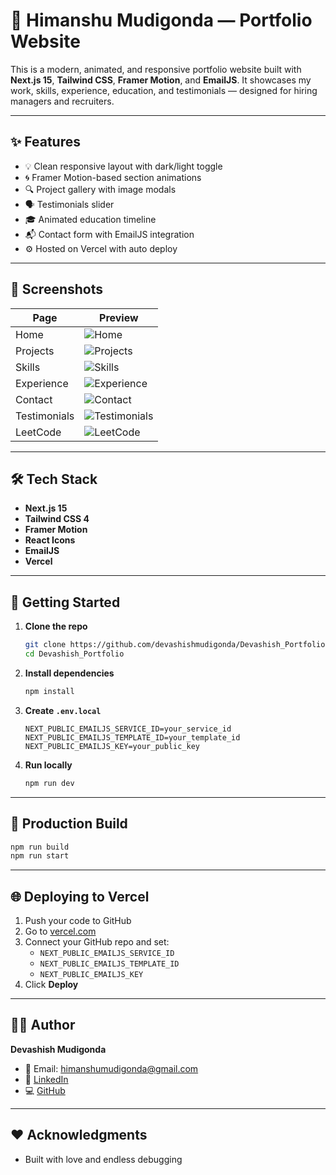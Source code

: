 # 💼 Himanshu Mudigonda — Portfolio Website



This is a modern, animated, and responsive portfolio website built with **Next.js 15**, **Tailwind CSS**, **Framer Motion**, and **EmailJS**. It showcases my work, skills, experience, education, and testimonials — designed for hiring managers and recruiters.

---

## ✨ Features

- 💡 Clean responsive layout with dark/light toggle
- 🌀 Framer Motion-based section animations
- 🔍 Project gallery with image modals
- 🗣️ Testimonials slider
- 🎓 Animated education timeline
- 📬 Contact form with EmailJS integration
- ⚙️ Hosted on Vercel with auto deploy

---

## 📸 Screenshots

| Page          | Preview |
|---------------|---------|
| Home          | ![Home](<img width="2515" height="1335" alt="image" src="https://github.com/user-attachments/assets/c4d3f2a7-d91d-454d-abe1-30bfd5cbcbf9" />) |
| Projects      | ![Projects](<img width="2515" height="1321" alt="image" src="https://github.com/user-attachments/assets/16978f9d-440e-4df4-a0b4-6da097a19ab7" />) |
| Skills        | ![Skills](<img width="2521" height="1336" alt="image" src="https://github.com/user-attachments/assets/2ff7a5de-320f-4d72-a530-2b3e9a05138b" />) |
| Experience    | ![Experience](<img width="2505" height="1336" alt="image" src="https://github.com/user-attachments/assets/d2c40dfe-83c2-4040-98d7-0b7c2b1e1e9a" />) |
| Contact       | ![Contact](<img width="2515" height="1339" alt="image" src="https://github.com/user-attachments/assets/fff22b6f-b503-45ca-8639-224cddb5c027" />) |
| Testimonials  | ![Testimonials](<img width="2523" height="1147" alt="image" src="https://github.com/user-attachments/assets/a1fb6994-9ad0-4238-8f21-34311a809101" />) |
| LeetCode      | ![LeetCode](<img width="2515" height="853" alt="image" src="https://github.com/user-attachments/assets/16dd3e68-37fe-4c49-9cc5-3ad0fd22ac01" />) |


---

## 🛠️ Tech Stack

- **Next.js 15**
- **Tailwind CSS 4**
- **Framer Motion**
- **React Icons**
- **EmailJS**
- **Vercel**

---

## 🚀 Getting Started

1. **Clone the repo**
   ```bash
   git clone https://github.com/devashishmudigonda/Devashish_Portfolio.git
   cd Devashish_Portfolio
   ```

2. **Install dependencies**
   ```bash
   npm install
   ```

3. **Create `.env.local`**
   ```
   NEXT_PUBLIC_EMAILJS_SERVICE_ID=your_service_id
   NEXT_PUBLIC_EMAILJS_TEMPLATE_ID=your_template_id
   NEXT_PUBLIC_EMAILJS_KEY=your_public_key
   ```

4. **Run locally**
   ```bash
   npm run dev
   ```

---

## 🧪 Production Build

```bash
npm run build
npm run start
```

---

## 🌐 Deploying to Vercel

1. Push your code to GitHub
2. Go to [vercel.com](https://vercel.com)
3. Connect your GitHub repo and set:
   - `NEXT_PUBLIC_EMAILJS_SERVICE_ID`
   - `NEXT_PUBLIC_EMAILJS_TEMPLATE_ID`
   - `NEXT_PUBLIC_EMAILJS_KEY`
4. Click **Deploy**

---

## 🙋‍♂️ Author

**Devashish Mudigonda**

- 📧 Email: [himanshumudigonda@gmail.com](mailto:himanshumudigonda@gmail.com)  
- 💼 [LinkedIn](https://www.linkedin.com/in/himanshu-mudigonda-09a9ba29b/)  
- 💻 [GitHub](https://github.com/mudigondahimanshu)

---

## ❤️ Acknowledgments

- Built with love and endless debugging





